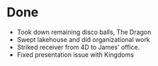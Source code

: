 # Done

- Took down remaining disco balls, The Dragon
- Swept lakehouse and did organizational work
- Striked receiver from 4D to James' office.
- Fixed presentation issue with Kingdoms

